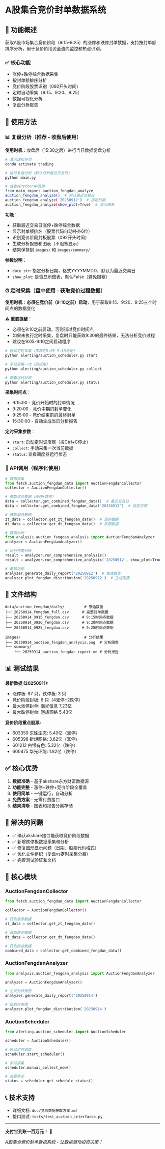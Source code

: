 # A股集合竞价封单数据系统

## 🎯 功能概述

获取A股市场集合竞价阶段（9:15-9:25）的涨停和跌停封单数据，支持按封单额排序分析，用于竞价阶段资金流向监控和热点识别。

### ✅ 核心功能
- 涨停+跌停综合数据采集
- 按封单额排序分析  
- 竞价阶段股票识别（092开头时间）
- 定时自动采集（9:15、9:20、9:25）
- 数据可视化分析
- 复盘分析报告

## 🚀 使用方法

### 📊 复盘分析（推荐 - 收盘后使用）

**使用时机**：收盘后（15:30之后）进行当日数据复盘分析

```bash
# 激活虚拟环境
conda activate trading

# 运行复盘分析（默认分析最近交易日）
python main.py

# 或者在Python中调用
from main import auction_fengdan_analyze
auction_fengdan_analyze()  # 默认最近交易日
auction_fengdan_analyze('20250912')  # 指定日期
auction_fengdan_analyze(show_plot=True)  # 显示图表
```

**功能**：
- 获取最近交易日涨停+跌停综合数据
- 显示封单额排名（股票代码自动补齐6位）
- 识别竞价阶段封板股票（092开头时间）
- 生成分析报告和图表（不阻塞显示）
- 结果保存到 `images/` 和 `images/summary/`

**参数说明**：
- `date_str`: 指定分析日期，格式YYYYMMDD，默认为最近交易日
- `show_plot`: 是否显示图表，默认False（避免阻塞）

### ⏰ 定时采集（盘中使用 - 获取竞价过程数据）

**使用时机**：**必须在竞价前（9:10之前）启动**，用于获取9:15、9:20、9:25三个时间点的数据变化

**⚠️ 重要提醒**：
- 必须在9:10之前启动，否则错过竞价时间点
- 如果未执行定时采集，复盘时只能获取9:30的最终结果，无法分析竞价过程
- 建议在9:05-9:10之间启动程序

```bash
# 启动定时采集（推荐在9:05-9:10启动）
python alerting/auction_scheduler.py start

# 手动采集一次（测试用）
python alerting/auction_scheduler.py collect

# 查看运行状态
python alerting/auction_scheduler.py status
```

**采集时间点**：
- 9:15:00 - 竞价开始时的封单情况
- 9:20:00 - 竞价中期的封单变化
- 9:25:00 - 竞价结束前的最终封单
- 15:30:00 - 自动生成当日分析报告

**定时采集参数**：
- `start`: 启动定时调度器（按Ctrl+C停止）
- `collect`: 手动采集一次当前数据
- `status`: 查看调度器运行状态

### 🔧 API调用（程序化使用）

```python
# 数据采集
from fetch.auction_fengdan_data import AuctionFengdanCollector
collector = AuctionFengdanCollector()

# 获取综合数据（涨停+跌停）
data = collector.get_combined_fengdan_data()  # 最近交易日
data = collector.get_combined_fengdan_data('20250912')  # 指定日期

# 获取单独数据
zt_data = collector.get_zt_fengdan_data()  # 涨停数据
dt_data = collector.get_dt_fengdan_data()  # 跌停数据

# 数据分析
from analysis.auction_fengdan_analysis import AuctionFengdanAnalyzer
analyzer = AuctionFengdanAnalyzer()

# 运行完整分析
result = analyzer.run_comprehensive_analysis()
result = analyzer.run_comprehensive_analysis('20250912', show_plot=True)

# 单独功能
analyzer.generate_daily_report('20250912')  # 生成报告
analyzer.plot_fengdan_distribution('20250912')  # 生成图表
```

## 📁 文件结构
```
data/auction_fengdan/daily/         # 原始数据
├── 20250914_fengdan_full.csv      # 完整封单数据
├── 20250914_0915_fengdan.csv      # 9:15时间点数据
├── 20250914_0920_fengdan.csv      # 9:20时间点数据
└── 20250914_0925_fengdan.csv      # 9:25时间点数据

images/                             # 分析结果
├── 20250914_auction_fengdan_analysis.png  # 分析图表
└── summary/
    └── 20250914_auction_fengdan_report.md # 分析报告
```

## 📊 测试结果

**最新数据 (20250911):**
- 涨停板: 87 只，跌停板: 3 只
- 竞价阶段封板: 6 只（4涨停+2跌停）
- 最大涨停封单: 海光信息 7.23亿
- 最大跌停封单: 游族网络 5.43亿

**竞价阶段重点股票:**
- 603359 东珠生态: 5.40亿（涨停）
- 605398 新炬网络: 3.62亿（涨停）  
- 601212 白银有色: 5.32亿（跌停）
- 600475 华光环能: 1.82亿（跌停）

## ✅ 核心优势

1. **数据准确** - 基于akshare东方财富数据源
2. **功能完整** - 涨停+跌停+竞价阶段全覆盖
3. **使用简单** - 一键运行，自动分析
4. **免费方案** - 无需付费接口
5. **结果清晰** - 图表和报告分离存储

## 🎯 解决的问题

- ✅ 确认akshare接口能获取竞价阶段数据
- ✅ 新增跌停板数据采集和分析
- ✅ 修复图形显示问题（日期、股票代码格式）
- ✅ 优化文件组织（复盘vs定时采集分离）
- ✅ 完善测试验证和文档

## 🔧 核心模块

### AuctionFengdanCollector
```python
from fetch.auction_fengdan_data import AuctionFengdanCollector

collector = AuctionFengdanCollector()

# 获取涨停数据
zt_data = collector.get_zt_fengdan_data()

# 获取跌停数据
dt_data = collector.get_dt_fengdan_data()

# 获取综合数据
combined_data = collector.get_combined_fengdan_data()
```

### AuctionFengdanAnalyzer
```python
from analysis.auction_fengdan_analysis import AuctionFengdanAnalyzer

analyzer = AuctionFengdanAnalyzer()

# 生成分析报告
analyzer.generate_daily_report('20250914')

# 绘制分布图
analyzer.plot_fengdan_distribution('20250914')
```

### AuctionScheduler
```python
from alerting.auction_scheduler import AuctionScheduler

scheduler = AuctionScheduler()

# 启动定时调度
scheduler.start_scheduler()

# 手动采集
scheduler.manual_collect_now()

# 查看状态
status = scheduler.get_schedule_status()
```

## 📞 技术支持

- 详细文档: `doc/竞价数据获取方案.md`
- 接口测试: `tests/test_auction_interfaces.py`

---

**支付宝到账一百万元！** 🎉

*A股集合竞价封单数据系统 - 让数据驱动投资决策！*
